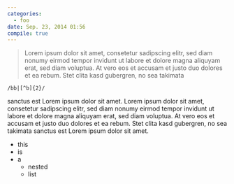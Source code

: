 ```yaml
---
categories:
  - foo
date: Sep. 23, 2014 01:56
compile: true
---
```


> Lorem ipsum dolor sit amet, consetetur sadipscing elitr, sed diam nonumy eirmod tempor
> invidunt ut labore et dolore magna aliquyam erat, sed diam voluptua. At vero eos et 
> accusam et justo duo dolores et ea rebum. Stet clita kasd gubergren, no sea takimata 

	/bb|[^b]{2}/

sanctus est Lorem ipsum dolor sit amet. Lorem ipsum dolor sit amet, consetetur sadipscing elitr, sed diam nonumy eirmod tempor invidunt ut labore et dolore magna aliquyam erat, sed diam voluptua. At vero eos et accusam et justo duo dolores et ea rebum. Stet clita kasd gubergren, no sea takimata sanctus est Lorem ipsum dolor sit amet.

- this
- is
- a
  - nested
  - list